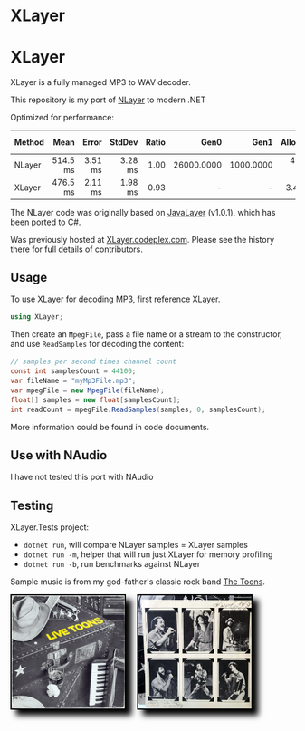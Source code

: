 # XLayer
# XLayer

XLayer is a fully managed MP3 to WAV decoder. 

This repository is my port of [NLayer](https://github.com/naudio/NLayer) to modern .NET

Optimized for performance:

| Method | Mean     | Error   | StdDev  | Ratio | Gen0       | Gen1      | Allocated | Alloc Ratio |
|------- |---------:|--------:|--------:|------:|-----------:|----------:|----------:|------------:|
| NLayer | 514.5 ms | 3.51 ms | 3.28 ms |  1.00 | 26000.0000 | 1000.0000 | 484.66 MB |       1.000 |
| XLayer | 476.5 ms | 2.11 ms | 1.98 ms |  0.93 |          - |         - |   3.47 MB |       0.007 |

The NLayer code was originally based 
on [JavaLayer](http://www.javazoom.net/javalayer/javalayer.html) (v1.0.1), 
which has been ported to C#.

Was previously hosted at [XLayer.codeplex.com](http://XLayer.codeplex.com/). 
Please see the history there for full details of contributors.

## Usage

To use XLayer for decoding MP3, first reference XLayer.

```cs
using XLayer;
```

Then create an `MpegFile`, pass a file name or a stream to the constructor, and use `ReadSamples` for decoding the content:

```cs
// samples per second times channel count
const int samplesCount = 44100;
var fileName = "myMp3File.mp3";
var mpegFile = new MpegFile(fileName);
float[] samples = new float[samplesCount];
int readCount = mpegFile.ReadSamples(samples, 0, samplesCount);
```

More information could be found in code documents.

## Use with NAudio

I have not tested this port with NAudio

## Testing

XLayer.Tests project:

- `dotnet run`, will compare NLayer samples = XLayer samples
- `dotnet run -m`, helper that will run just XLayer for memory profiling
- `dotnet run -b`, run benchmarks against NLayer

Sample music is from my god-father's classic rock band [The Toons](https://www.discogs.com/artist/767082-The-Toons). 

<img src="toons1.png" alt="alt text" width="200" height="200" style="border: 2px solid black; box-shadow: 10px 10px 10px black" /> &nbsp;&nbsp;&nbsp;
<img src="toons2.png" alt="alt text" width="200" height="200" style="border: 2px solid black; box-shadow: 10px 10px 10px black" />